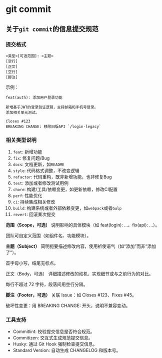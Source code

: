 # git commit

## 关于`git commit`的信息提交规范

### 提交格式

```plaintext
<类型>[可选范围]: <主题>
[空行]
[正文]
[空行]
[脚注]
```

示例：

```plaintext
feat(auth): 添加用户登录功能

新增基于JWT的登录验证逻辑，支持邮箱和手机号登录。
添加相关单元测试。

Closes #123
BREAKING CHANGE: 移除旧版API `/login-legacy`
```

### 相关类型说明

1. `feat`: 新增功能
2. `fix`: 修复问题/Bug
3. `docs`: 文档更新，如`README`
4. `style`: 代码格式调整，不改变逻辑
5. `refactor`: 代码重构，既非新增功能，也非修复Bug
6. `test`: 添加或者修改测试用例
7. `chore`: 构建/工具/依赖变更，如更新依赖，修改CI配置
8. `perf`: 性能优化
9. `ci`: 持续集成相关修改
10. `build`: 构建系统或者外部依赖变更，如`webpack`或者`Gulp`
11. `revert`: 回滚某次提交

**范围（Scope，可选）**
说明影响的具体模块（如 feat(login): ...、fix(api): ...）。

团队可自定义范围（如组件名、功能模块）。

**主题（Subject）**
简明扼要描述修改内容，使用祈使语气（如“添加”而非“添加了”）。

首字母小写，结尾无标点。

正文（Body，可选）
详细描述修改的动机、实现细节或与之前行为的对比。

每行不超过 72 字符，段落间用空行分隔。

**脚注（Footer，可选）**
关联 Issue：如 Closes #123、Fixes #45。

破坏性变更：用 BREAKING CHANGE: 开头，说明不兼容变动。

### 工具支持

- Commitlint: 校验提交信息是否符合规范。
- Commitizen: 交互式生成规范提交信息。
- Husky: 通过 Git Hook 强制检查提交信息。
- Standard Version: 自动生成 CHANGELOG 和版本号。
